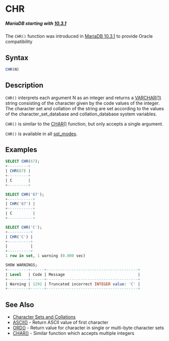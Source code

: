 # CHR

##### MariaDB starting with [10.3.1](/kb/en/mariadb-1031-release-notes/)

The `CHR()` function was introduced in [MariaDB 10.3.1](/kb/en/mariadb-1031-release-notes/) to provide Oracle compatibility

## Syntax

```sql
CHR(N)
```

## Description

`CHR()` interprets each argument N as an integer and returns a [VARCHAR(1)](/columns-storage-engines-and-plugins/data-types/string-data-types/varchar) string consisting of the character given by the code values of the integer. The character set and collation of the string are set according to the values of the <a undefined>character_set_database</a> and <a undefined>collation_database</a> system variables.

`CHR()` is similar to the [CHAR()](/built-in-functions/string-functions/char-function) function, but only accepts a single argument.

`CHR()` is available in all [sql_modes](/mariadb-administration/variables-and-modes/sql-mode).

## Examples

```sql
SELECT CHR(67);
+---------+
| CHR(67) |
+---------+
| C       |
+---------+

SELECT CHR('67');
+-----------+
| CHR('67') |
+-----------+
| C         |
+-----------+

SELECT CHR('C');
+----------+
| CHR('C') |
+----------+
|          |
+----------+
1 row in set, 1 warning (0.000 sec)

SHOW WARNINGS;
+---------+------+----------------------------------------+
| Level   | Code | Message                                |
+---------+------+----------------------------------------+
| Warning | 1292 | Truncated incorrect INTEGER value: 'C' |
+---------+------+----------------------------------------+
```

## See Also

- [Character Sets and Collations](/kb/en/data-types-character-sets-and-collations/)
- [ASCII()](/built-in-functions/string-functions/ascii)  - Return ASCII value of first character
- [ORD()](/built-in-functions/string-functions/ord) - Return value for character in single or multi-byte character sets
- [CHAR()](/built-in-functions/string-functions/char-function) - Similar function which accepts multiple integers